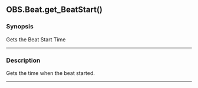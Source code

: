 OBS.Beat.get_BeatStart()
------------------------

### Synopsis
Gets the Beat Start Time

---

### Description

Gets the time when the beat started.

---
